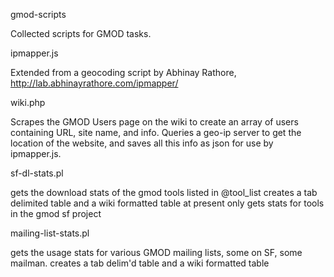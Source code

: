 gmod-scripts

Collected scripts for GMOD tasks.


ipmapper.js

Extended from a geocoding script by Abhinay Rathore,
http://lab.abhinayrathore.com/ipmapper/


wiki.php

Scrapes the GMOD Users page on the wiki to create an array of users containing
URL, site name, and info. Queries a geo-ip server to get the location of the
website, and saves all this info as json for use by ipmapper.js.


sf-dl-stats.pl

gets the download stats of the gmod tools listed in @tool_list
creates a tab delimited table and a wiki formatted table
at present only gets stats for tools in the gmod sf project


mailing-list-stats.pl

gets the usage stats for various GMOD mailing lists, some on SF, some mailman.
creates a tab delim'd table and a wiki formatted table


